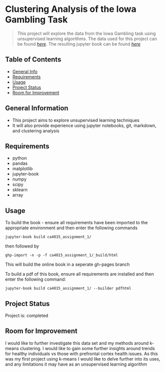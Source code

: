 # Clustering Analysis of the Iowa Gambling Task
> This project will explore the data from the Iowa Gambling task using unsupervised learning algorithms. The data used for this project can be found [_here_](http://doi.org/10.5334/jopd.ak). The resulting jupyter book can be found [_here_](https://dockreg.github.io/ca4015_assignment_1/intro.html)

## Table of Contents
* [General Info](#general-information)
* [Requirements](#requirements)
* [Usage](#usage)
* [Project Status](#project-status)
* [Room for Improvement](#room-for-improvement)
<!-- * [License](#license) -->


## General Information
- This project aims to explore unsupervised learning techniques
- It will also provide experience using jupyter notebooks, git, markdown, and clustering analysis


## Requirements

- python
- pandas
- matplotlib
- jupyter-book
- numpy
- scipy
- sklearn
- array


## Usage
To build the book - ensure all requirements have been imported to the appropriate environment and then enter the following commands

```
jupyter-book build ca4015_assignment_1/
```

then followed by 

```
ghp-import -n -p -f ca4015_assignment_1/_build/html
```

This will build the online book in a seperate gh-pages branch

To build a pdf of this book, ensure all requirements are installed and then enter the following command:

```
jupyter-book build ca4015_assignment_1/ --builder pdfhtml
```


## Project Status
Project is: completed


## Room for Improvement

I would like to further investigate this data set and my methods around k-means clustering. I would like to gain some further insights around trends for healthy individuals vs those with prefrontal cortex health issues. As this was my first project using k-means I would like to delve further into its uses, and any limitations it may have as an unsupervised learning algorithm




```python

```
